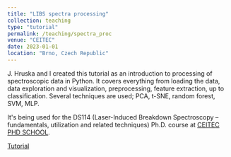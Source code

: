 ```yaml
---
title: "LIBS spectra processing"
collection: teaching
type: "tutorial"
permalink: /teaching/spectra_proc
venue: "CEITEC"
date: 2023-01-01
location: "Brno, Czech Republic"
---
```


J. Hruska and I created this tutorial as an introduction to processing of spectroscopic data in Python. It covers everything from loading the data, data exploration and visualization, preprocessing, feature extraction, up to classification. Several techniques are used; PCA, t-SNE, random forest, SVM, MLP. 

It's being used for the DS114 (Laser-Induced Breakdown Spectroscopy – fundamentals, utilization and related techniques) Ph.D. course at [CEITEC PHD SCHOOL](https://amn-phd.ceitec.cz/courseworks/).

[Tutorial](https://colab.research.google.com/drive/1jx6hLfTe2dkyTn_bUOHnzB3pKyoCi0GL?usp=sharingesearch.google.com%2Fdrive%2F1N6icD6AAC2zVp_0imVsU3qwHdI-3qi5e) 